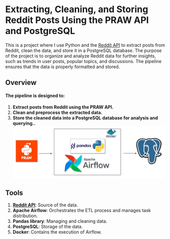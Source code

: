 # Extracting, Cleaning, and Storing Reddit Posts Using the PRAW API and PostgreSQL

This is a project where I use Python and the [Reddit API](https://praw.readthedocs.io/en/stable/ "Reddit API") to extract posts from Reddit, clean the data, and store it in a PostgreSQL database. The purpose of the project is to organize and analyze Reddit data for further insights, such as trends in user posts, popular topics, and discussions. The pipeline ensures that the data is properly formatted and stored.

## Overview

#### The pipeline is designed to:

1. **Extract posts from Reddit using the PRAW API.**
2. **Clean and preprocess the extracted data.**
3. **Store the cleaned data into a PostgreSQL database for analysis and querying..**
![reddit_diagram.jpg](assets%2Freddit_diagram.jpg)
## Tools
1. **[Reddit API](https://praw.readthedocs.io/en/stable/ "Reddit API")**: Source of the data.
2. **Apache Airflow**: Orchestrates the ETL process and manages task distribution.
3. **Pandas library**: Managing and cleaning data.
4. **PostgreSQL**: Storage of the data.
5. **Docker**: Contains the execution of Airflow.
